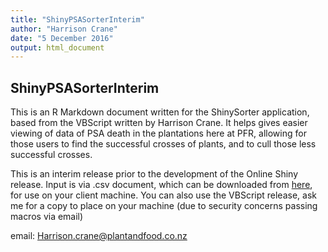 ```yaml
---
title: "ShinyPSASorterInterim"
author: "Harrison Crane"
date: "5 December 2016"
output: html_document
---
```


## ShinyPSASorterInterim

This is an R Markdown document written for the ShinySorter application, based from the VBScript written by Harrison Crane. It helps gives easier viewing of data of PSA death in the plantations here at PFR, allowing for those users to find the successful crosses of plants, and to cull those less successful crosses.

This is an interim release prior to the development of the Online Shiny release. Input is via .csv document, which can be downloaded from <a href="http://shiny.powerplant.pfr.co.nz/PsaBlockSummary/">here</a>, for use on your client machine. You can also use the VBScript release, ask me for a copy to place on your machine (due to security concerns passing macros via email)

email: Harrison.crane@plantandfood.co.nz